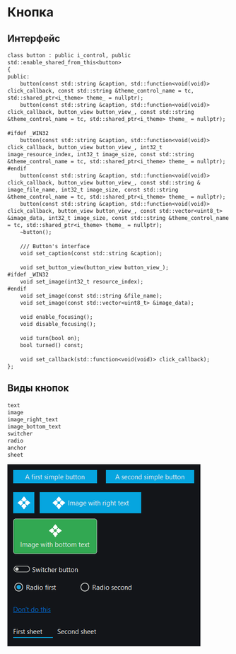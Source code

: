 # Кнопка

## Интерфейс

    class button : public i_control, public std::enable_shared_from_this<button>
    {
    public:
        button(const std::string &caption, std::function<void(void)> click_callback, const std::string &theme_control_name = tc, std::shared_ptr<i_theme> theme_ = nullptr);
        button(const std::string &caption, std::function<void(void)> click_callback, button_view button_view_, const std::string &theme_control_name = tc, std::shared_ptr<i_theme> theme_ = nullptr);

    #ifdef _WIN32
        button(const std::string &caption, std::function<void(void)> click_callback, button_view button_view_, int32_t image_resource_index, int32_t image_size, const std::string &theme_control_name = tc, std::shared_ptr<i_theme> theme_ = nullptr);
    #endif
        button(const std::string &caption, std::function<void(void)> click_callback, button_view button_view_, const std::string &  image_file_name, int32_t image_size, const std::string &theme_control_name = tc, std::shared_ptr<i_theme> theme_ = nullptr);
        button(const std::string &caption, std::function<void(void)> click_callback, button_view button_view_, const std::vector<uint8_t> &image_data, int32_t image_size, const std::string &theme_control_name = tc, std::shared_ptr<i_theme> theme_ = nullptr);
        ~button();

        /// Button's interface
        void set_caption(const std::string &caption);

        void set_button_view(button_view button_view_);
    #ifdef _WIN32
        void set_image(int32_t resource_index);
    #endif
        void set_image(const std::string &file_name);
        void set_image(const std::vector<uint8_t> &image_data);

        void enable_focusing();
        void disable_focusing();

        void turn(bool on);
        bool turned() const;

        void set_callback(std::function<void(void)> click_callback);
    };

## Виды кнопок
    
    text
    image
    image_right_text
    image_bottom_text
    switcher
    radio
    anchor
    sheet

<img src="../../img/button.png">
